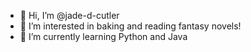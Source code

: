 - 👋 Hi, I’m @jade-d-cutler
- 👀 I’m interested in baking and reading fantasy novels!
- 🌱 I’m currently learning Python and Java

<!---
jade-d-cutler/jade-d-cutler is a ✨ special ✨ repository because its `README.md` (this file) appears on your GitHub profile.
You can click the Preview link to take a look at your changes.
--->
